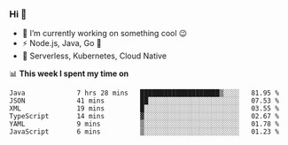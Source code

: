 ### Hi 👋

<!--
**nodejh/nodejh** is a ✨ _special_ ✨ repository because its `README.md` (this file) appears on your GitHub profile.

Here are some ideas to get you started:

- 🔭 I’m currently working on ...
- 🌱 I’m currently learning ...
- 👯 I’m looking to collaborate on ...
- 🤔 I’m looking for help with ...
- 💬 Ask me about ...
- 📫 How to reach me: ...
- 😄 Pronouns: ...
- ⚡ Fun fact: ...
-->

- 🔭 I’m currently working on something cool :wink:
- ⚡ Node.js, Java, Go :thought_balloon:
- 🤖 Serverless, Kubernetes, Cloud Native

📊 **This week I spent my time on**

<!--START_SECTION:waka-->

```text
Java             7 hrs 28 mins   ████████████████████▒░░░░   81.95 %
JSON             41 mins         ██░░░░░░░░░░░░░░░░░░░░░░░   07.53 %
XML              19 mins         █░░░░░░░░░░░░░░░░░░░░░░░░   03.55 %
TypeScript       14 mins         ▓░░░░░░░░░░░░░░░░░░░░░░░░   02.67 %
YAML             9 mins          ▒░░░░░░░░░░░░░░░░░░░░░░░░   01.78 %
JavaScript       6 mins          ▒░░░░░░░░░░░░░░░░░░░░░░░░   01.23 %
```

<!--END_SECTION:waka-->


<!--
:traffic_light: **Visitors**

![visitors](https://visitor-badge.glitch.me/badge?page_id=nodejh.nodejh)
-->
